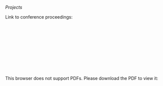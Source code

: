 _Projects_

Link to conference proceedings:

<object data="https://spthole.github.io/Sidhant_Thole/Projects/robustsom/WCSMO_final.pdf" type="application/pdf" width="700px" height="700px">
    <embed src="https://spthole.github.io/Sidhant_Thole/Projects/robustsom/WCSMO_final.pdf">
        <p>This browser does not support PDFs. Please download the PDF to view it: <a href="https://spthole.github.io/Sidhant_Thole/Projects/robustsom/WCSMO_final.pdf>.</p>
    </embed>
</object>